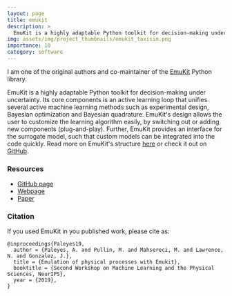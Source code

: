 ```yaml
---
layout: page
title: emukit
description: >
  EmuKit is a highly adaptable Python toolkit for decision-making under uncertainty.
img: assets/img/project_thumbnails/emukit_taxisim.png
importance: 10
category: software
---
```


I am one of the original authors and co-maintainer of the 
[EmuKit](https://github.com/EmuKit/emukit) Python library. 

EmuKit is a highly adaptable Python toolkit for decision-making under uncertainty. Its core components is an 
active learning loop that unifies several active machine learning methods such as experimental design, 
Bayesian optimization and Bayesian quadrature. 
EmuKit's design allows the user to customize the learning algorithm easily, 
by switching out or adding new components (plug-and-play). 
Further, EmuKit provides an interface for the surrogate model, such that custom models can be integrated into
the code quickly. Read more on EmuKit's structure 
[here](https://emukit.github.io/about/) or check it out on [GitHub](https://github.com/EmuKit/emukit).


### Resources

- [GitHub page](https://github.com/EmuKit/emukit) 
- [Webpage](https://emukit.github.io/) 
- [Paper](https://ml4physicalsciences.github.io/2019/files/NeurIPS_ML4PS_2019_113.pdf)


### Citation

If you used EmuKit in you published work, please cite as:

```buildoutcfg
@inproceedings{Paleyes19,
  author = {Paleyes, A. and Pullin, M. and Mahsereci, M. and Lawrence, N. and Gonzalez, J.},
  title = {Emulation of physical processes with Emukit},
  booktitle = {Second Workshop on Machine Learning and the Physical Sciences, NeurIPS},
  year = {2019},
}
```
